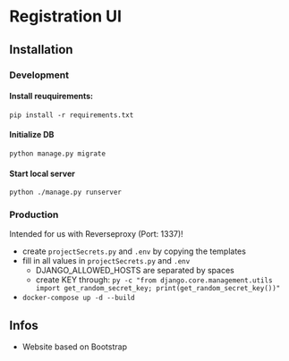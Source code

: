 # Registration UI
## Installation
### Development
#### Install reuquirements:
``` pip install -r requirements.txt ```

#### Initialize DB
``` python manage.py migrate ```

#### Start local server
``` python ./manage.py runserver ```

### Production
Intended for us with Reverseproxy (Port: 1337)!
- create `projectSecrets.py` and `.env` by copying the templates 
- fill in all values in `projectSecrets.py` and `.env`
    - DJANGO_ALLOWED_HOSTS are separated by spaces
    - create KEY through: ```py -c "from django.core.management.utils import get_random_secret_key; print(get_random_secret_key())"``` 
- ``` docker-compose up -d --build ```


## Infos
- Website based on Bootstrap



